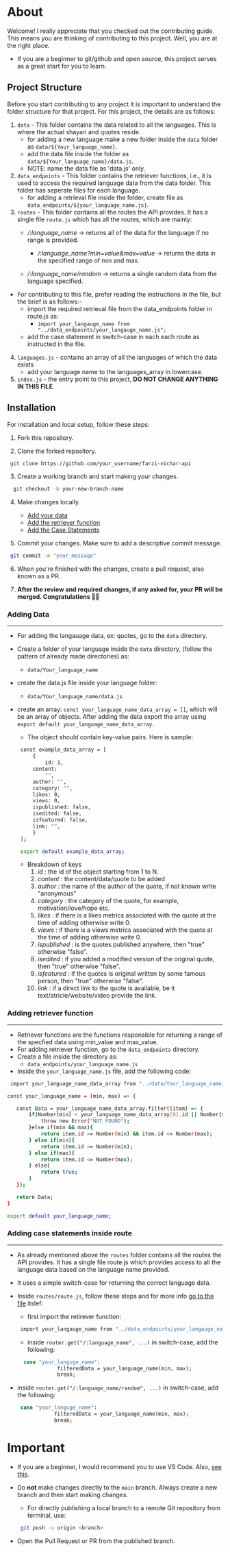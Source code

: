 # About
 Welcome! I really appreciate that you checked out the contributing guide. This means you are thinking of contributing to this project. Well, you are at the right place.
 - If you are a beginner to git/github and open source, this project serves as a great start for you to learn.

## Project Structure
 Before you start contributing to any project it is important to understand the folder structure for that project.
 For this project, the details are as follows:

 1) `data` - This folder contains the data related to all the languages. This is where the actual shayari and quotes reside.
     - for adding a new language make a new folder inside the `data` folder as `data/${Your_language_name}`.
     - add the data file inside the folder as `data/${Your_language_name}/data.js`.
     - NOTE: name the data file as 'data.js' only.
 2) `data_endpoints` - This folder contains the retriever functions, i.e., it is used to access the required language data from the data folder. This folder has seperate files for each language.
     - for adding a retrieval file inside the folder, create file as `data_endpoints/${your_language_name.js}`.
 3) `routes` - This folder contains all the routes the API provides. It has a single file `route.js` which has all the routes, which are mainly:
     - */:language_name* -> returns all of the data for the language if no range is provided.

       - */:language_name?min=value&max=value* -> returns the data in the specified range of min and max.

     - */:language_name/random* -> returns a single random data from the language specified.
  - For contributing to this file, prefer reading the instructions in the file, but the brief is as follows:-
    - import the required retrieval file from the data_endpoints folder in route.js as: 
      - `import your_langauge_name from "../data_endpoints/your_langauge_name.js";`
    - add the case statement in switch-case in each each route as instructed in the file.
 4) `languages.js` - contains an array of all the languages of which the data exists
     - add your language name to the languages_array in lowercase. 
 5) `index.js` - the entry point to this project, **DO NOT CHANGE ANYTHING IN THIS FILE**.

## Installation
 For installation and local setup, follow these steps:

 1. Fork this repository.

 2. Clone the forked repository.

 ```bash
  git clone https://github.com/your_username/farzi-vichar-api
 ```

 3. Create a working branch and start making your changes.

 ```bash
   git checkout -b your-new-branch-name
 ```

 4. Make changes locally.
    - [Add your data](#adding-data)
    - [Add the retriever function](#adding-retriever-function)
    - [Add the Case Statements](#adding-case-statements-inside-route)

5. Commit your changes. Make sure to add a descriptive commit message.

```bash
 git commit -m "your_message"
```

6. When you're finished with the changes, create a pull request, also known as a PR.

7. **After the review and required changes, if any asked for, your PR will be merged.
Congratulations 🎉🎉**

### Adding Data 
<hr>

 - For adding the langauage data, ex: quotes, go to the `data` directory.
 - Create a folder of your language inside the `data` directory, (follow the pattern of already made directories) as:
   - `data/Your_language_name`
 - create the data.js file inside your language folder:
   - `data/Your_language_name/data.js`
 - create an array: `const your_language_name_data_array = []`, which will be an array of objects. After adding the data export the array using `export default your_language_name_data_array`.

   - The object should contain key-value pairs. Here is sample:

   ```bash
    const example_data_array = [
        {
            id: 1,
        content:
            "",
        author: "",
        category: "",
        likes: 0,
        views: 0,
        ispublished: false,
        isedited: false,
        isfeatured: false,
        link: "",
        }
    ];

    export default example_data_array;
   ```
   - Breakdown of keys
     1. *id* : the id of the object starting from 1 to N.
     2. *content* : the content/data/quote to be added
     3. *author* : the name of the author of the quote, if not known write "anonymous"
     4. *category* : the category of the quote, for example, motivation/love/hope etc. 
     5. *likes* : if there is a likes metrics associated with the quote at the time of adding otherwise write 0.
     6. *views* : if there is a views metrics associated with the quote at the time of adding otherwise write 0.
     7. *ispublished* : is the quotes published anywhere, then "true" otherwise "false".
     8. *isedited* : if you added a modified version of the original quote, then "true" otherwise "false".
     9. *isfeatured* : if the quotes is original written by some famous person, then "true" otherwise "false".
     10. *link* : if a direct link to the quote is available, be it text/atricle/website/video provide the link.

### Adding retriever function 
<hr>

 - Retriever functions are the functions responsible for returning a range of the specfied data using min_value and max_value.
 - For adding retriever function, go to the `data_endpoints` directory.
 - Create a file inside the directory as: 
   - `data_endpoints/your_language_name.js`
 - Inside the `your_language_name.js` file, add the following code:

 ```bash
  import your_language_name_data_array from "../data/Your_language_name/data.js";

const your_language_name = (min, max) => {

    const Data = your_language_name_data_array.filter((item) => {
        if(Number(min) < your_language_name_data_array[0].id || Number(max) < your_language_name_data_array[0].id || Number(max) > your_language_name_data_array[your_language_name_data_array.length-1].id || Number(min) > your_language_name_data_array[your_language_name_data_array.length-1].id  ){
            throw new Error("NOT FOUND");
        }else if(min && max){
            return item.id >= Number(min) && item.id <= Number(max);
        } else if(min){
            return item.id >= Number(min);
        } else if(max){
            return item.id <= Number(max);
        } else{
            return true;
        }
    });

    return Data;
}

 export default your_language_name;
 ```

### Adding case statements inside route
<hr>

 - As already mentioned above the `routes` folder contains all the routes the API provides. It has a single file route.js which provides access to all the language data based on the language name provided. 

 - It uses a simple switch-case for returning the correct language data.

 - Inside `routes/route.js`, follow these steps and for more info [go to the file](routes\route.js) itslef:
   - first import the retirever function:
   ```bash
    import your_langauge_name from "../data_endpoints/your_langauge_name.js";
   ```
   - inside `router.get("/:language_name", ...)` in switch-case, add the following: 
   ```bash
     case "your_languge_name":
                filteredData = your_language_name(min, max);
                break;
   ```
  - inside `router.get("/:language_name/random", ...)` in switch-case, add the following:
    ```bash
     case "your_languge_name":
                filteredData = your_language_name(min, max);
                break;
    ```

# Important
 - If you are a beginner, I would recommend you to use VS Code. Also, [see this](https://www.youtube.com/playlist?list=PLpPVLI0A0OkLBWbcctmGxxF6VHWSQw1hi).

 - Do **not** make changes directly to the `main` branch. Always create a new branch and then start making changes.
   - For directly publishing a local branch to a remote Git repository from terminal, use:
   ```bash
    git push -u origin <branch>
   ```
 - Open the Pull Request or PR from the published branch.